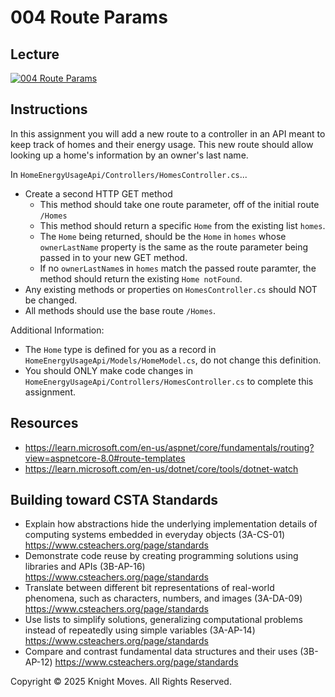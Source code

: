 # 004 Route Params

## Lecture

[![004 Route Params](https://img.youtube.com/vi/Tz_s6hQy6Q4/0.jpg)](https://www.youtube.com/watch?v=Tz_s6hQy6Q4)

## Instructions

In this assignment you will add a new route to a controller in an API meant to keep track of homes and their energy usage. This new route should allow looking up a home's information by an owner's last name.

In `HomeEnergyUsageApi/Controllers/HomesController.cs`...

- Create a second HTTP GET method
  - This method should take one route parameter, off of the initial route `/Homes`
  - This method should return a specific `Home` from the existing list `homes`.
  - The `Home` being returned, should be the `Home` in `homes` whose `ownerLastName` property is the same as the route parameter being passed in to your new GET method.
  - If no `ownerLastName`s in `homes` match the passed route paramter, the method should return the existing `Home notFound`.
- Any existing methods or properties on `HomesController.cs` should NOT be changed.
- All methods should use the base route `/Homes`.


Additional Information:

- The `Home` type is defined for you as a record in `HomeEnergyUsageApi/Models/HomeModel.cs`, do not change this definition.
- You should ONLY make code changes in `HomeEnergyUsageApi/Controllers/HomesController.cs` to complete this assignment.

## Resources

- https://learn.microsoft.com/en-us/aspnet/core/fundamentals/routing?view=aspnetcore-8.0#route-templates
- https://learn.microsoft.com/en-us/dotnet/core/tools/dotnet-watch

## Building toward CSTA Standards

- Explain how abstractions hide the underlying implementation details of computing systems embedded in everyday objects (3A-CS-01) https://www.csteachers.org/page/standards
- Demonstrate code reuse by creating programming solutions using libraries and APIs (3B-AP-16) https://www.csteachers.org/page/standards
- Translate between different bit representations of real-world phenomena, such as characters, numbers, and images (3A-DA-09) https://www.csteachers.org/page/standards
- Use lists to simplify solutions, generalizing computational problems instead of repeatedly using simple variables (3A-AP-14) https://www.csteachers.org/page/standards
- Compare and contrast fundamental data structures and their uses (3B-AP-12) https://www.csteachers.org/page/standards

Copyright &copy; 2025 Knight Moves. All Rights Reserved.
